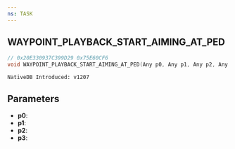 ```yaml
---
ns: TASK
---
```

## WAYPOINT_PLAYBACK_START_AIMING_AT_PED

```c
// 0x20E330937C399D29 0x75E60CF6
void WAYPOINT_PLAYBACK_START_AIMING_AT_PED(Any p0, Any p1, Any p2, Any p3);
```

```
NativeDB Introduced: v1207
```

## Parameters
* **p0**:
* **p1**:
* **p2**:
* **p3**:
